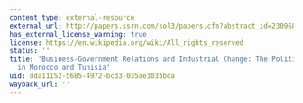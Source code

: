 ```yaml
---
content_type: external-resource
external_url: http://papers.ssrn.com/sol3/papers.cfm?abstract_id=2309684
has_external_license_warning: true
license: https://en.wikipedia.org/wiki/All_rights_reserved
status: ''
title: 'Business-Government Relations and Industrial Change: The Politics of ''Clustering''
  in Morocco and Tunisia'
uid: dda11152-5685-4972-bc33-035ae3035bda
wayback_url: ''
---
```

